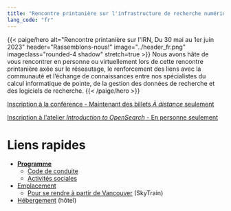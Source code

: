 ```yaml
---
title: "Rencontre printanière sur l'infrastructure de recherche numérique"
lang_code: "fr"
---
```


{{< paige/hero
    alt="Rencontre printanière sur l'IRN, Du 30 mai au 1er juin 2023"
    header="Rassemblons-nous!"
    image="../header_fr.png"
    imageclass="rounded-4 shadow"
    stretch=true >}}
Nous avons hâte de vous rencontrer en personne ou virtuellement lors de cette
rencontre printanière axée sur le réseautage, le renforcement des liens avec
la communauté et l’échange de connaissances entre nos spécialistes
du calcul informatique de pointe,
de la gestion des données de recherche
et des logiciels de recherche.
{{< /paige/hero >}}

<p class="text-center">
  <a class="btn btn-primary btn-lg" href="https://www.eventbrite.ca/e/spring-dri-connect-rencontre-printaniere-sur-lirn-tickets-600841572317" role="button" aria-disabled="true">
    Inscription à la conférence - Maintenant des billets <em>À distance</em> seulement
  </a>
</p>

<p class="text-center">
  <a class="btn btn-success btn-lg" href="https://docs.google.com/spreadsheets/d/1didmfwyFCCwQY2Q4BLHAhr1PwNjP2uqLtA-gqs57vS8" role="button" aria-disabled="true">
    Inscription à l'atelier <em>Introduction to OpenSearch</em> - En personne seulement
  </a>
</p>

# Liens rapides

* [**Programme**](/fr/programme/)
  * [Code de conduite](/fr/etiquette/)
  * [Activités sociales](/fr/programme/#activités-sociales)
* [Emplacement](/fr/assister/#emplacement)
  * [Pour se rendre à partir de Vancouver](/fr/assister/#pour-se-rendre-à-partir-de-vancouver)
    (SkyTrain)
* [Hébergement](/fr/assister/#hébergement) (hôtel)
